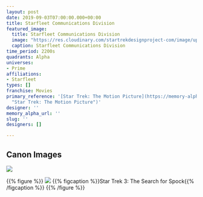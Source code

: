 ```yaml
---
layout: post
date: 2019-09-03T07:00:00.000+00:00
title: Starfleet Communications Division
featured_image:
  title: Starfleet Communications Division
  image: "https://res.cloudinary.com/startrekdesignproject-com/image/upload/v1567544719/StarfleetCommunicationsDiv.png"
  caption: Starfleet Communications Division
time_period: 2200s
quadrants: Alpha
universes:
- Prime
affiliations:
- Starfleet
types: []
franchise: Movies
primary_reference: '[Star Trek: The Motion Picture](https://memory-alpha.fandom.com/wiki/Star_Trek:_The_Motion_Picture
  "Star Trek: The Motion Picture")'
designer: ''
memory_alpha_url: ''
slug: ''
designers: []

---
```

## Canon Images

![](https://res.cloudinary.com/startrekdesignproject-com/image/upload/v1567544720/CommunicationsDiv_ST-TMP2.jpg)

{{% figure %}}
![](https://res.cloudinary.com/startrekdesignproject-com/image/upload/v1585946163/StarfleetComm_ST3.jpg) {{% figcaption %}}Star Trek 3: The Search for Spock{{% /figcaption %}} {{% /figure %}}
